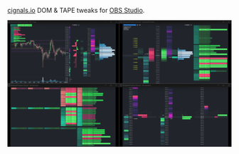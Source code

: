 [cignals.io](https://cignals.io/) DOM & TAPE tweaks for [OBS Studio](https://obsproject.com/).

![Screenshot-1](/media/cignals-OBS-tweaks.png)





